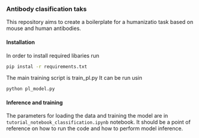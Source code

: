 ### Antibody clasification taks

This repository aims to create a boilerplate for a humanizatio task based on mouse and human antibodies.

#### Installation

In order to install required libaries run
```bash
pip instal -r requirements.txt
```

The main training script is train_pl.py
It can be run usin
```bash
python pl_model.py
```

#### Inference and training

The parameters for loading the data and training the model are in `tutorial_notebook_classification.ipynb` notebook.
It should be a point of reference on how to run the code and how to perform model inference.